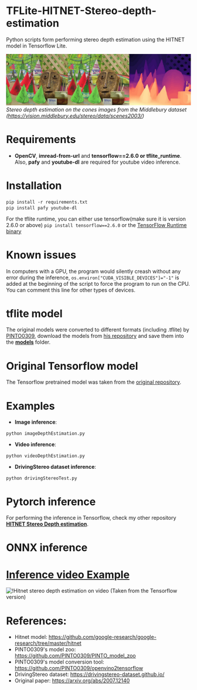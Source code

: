 # TFLite-HITNET-Stereo-depth-estimation
Python scripts form performing stereo depth estimation using the HITNET model in Tensorflow Lite.

![Hitnet stereo depth estimation TFLite](https://github.com/ibaiGorordo/TFLite-HITNET-Stereo-depth-estimation/blob/main/docs/img/out.jpg)
*Stereo depth estimation on the cones images from the Middlebury dataset (https://vision.middlebury.edu/stereo/data/scenes2003/)*

# Requirements

 * **OpenCV**, **imread-from-url** and **tensorflow==2.6.0 or tflite_runtime**. Also, **pafy** and **youtube-dl** are required for youtube video inference. 
 
# Installation
```
pip install -r requirements.txt
pip install pafy youtube-dl
```

For the tflite runtime, you can either use tensorflow(make sure it is version 2.6.0 or above) `pip install tensorflow==2.6.0` or the [TensorFlow Runtime binary](https://github.com/PINTO0309/TensorflowLite-bin)

# Known issues
In computers with a GPU, the program would silently creash without any error during the inference, `os.environ["CUDA_VISIBLE_DEVICES"]="-1"` is added at the beginning of the script to force the program to run on the CPU. You can comment this line for other types of devices.

# tflite model
The original models were converted to different formats (including .tflite) by [PINTO0309](https://github.com/PINTO0309), download the models from [his repository](https://github.com/PINTO0309/PINTO_model_zoo/tree/main/142_HITNET) and save them into the **[models](https://github.com/ibaiGorordo/TFLite-HITNET-Stereo-depth-estimation/tree/main/models)** folder. 

# Original Tensorflow model
The Tensorflow pretrained model was taken from the [original repository](https://github.com/google-research/google-research/tree/master/hitnet).
 
# Examples

 * **Image inference**:
 
 ```
 python imageDepthEstimation.py 
 ```
 
  * **Video inference**:
 
 ```
 python videoDepthEstimation.py
 ```
 
 * **DrivingStereo dataset inference**:
 
 ```
 python drivingStereoTest.py
 ```
 

# Pytorch inference
For performing the inference in Tensorflow, check my other repository **[HITNET Stereo Depth estimation](https://github.com/ibaiGorordo/HITNET-Stereo-Depth-estimation)**.

# ONNX inference

 
# [Inference video Example](https://youtu.be/ge2iN8Ga4Dg) 
 ![!Hitnet stereo depth estimation on video](https://github.com/ibaiGorordo/HITNET-Stereo-Depth-estimation/blob/main/doc/img/hitnetDepthEstimation.gif)
(Taken from the Tensorflow version)

# References:
* Hitnet model: https://github.com/google-research/google-research/tree/master/hitnet
* PINTO0309's model zoo: https://github.com/PINTO0309/PINTO_model_zoo
* PINTO0309's model conversion tool: https://github.com/PINTO0309/openvino2tensorflow
* DrivingStereo dataset: https://drivingstereo-dataset.github.io/
* Original paper: https://arxiv.org/abs/2007.12140
 

